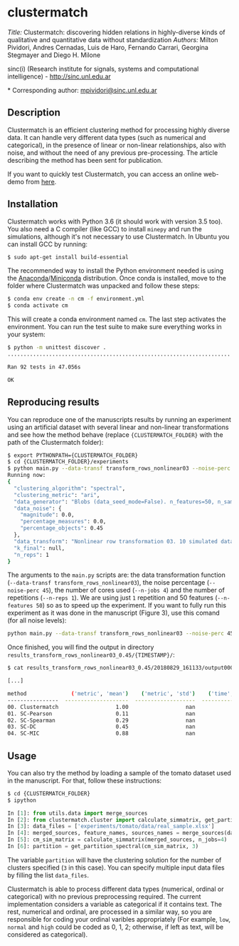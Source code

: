 # clustermatch
_Title:_ Clustermatch: discovering hidden relations in highly-diverse kinds of qualitative and quantitative data without standardization
_Authors:_ Milton Pividori, Andres Cernadas, Luis de Haro, Fernando Carrari, Georgina Stegmayer and Diego H. Milone

sinc(i) (Research institute for signals, systems and computational intelligence) - http://sinc.unl.edu.ar

\* Corresponding author: mpividori@sinc.unl.edu.ar

## Description

Clustermatch is an efficient clustering method for processing highly diverse
data. It can handle very different data types (such as numerical and
categorical), in the presence of linear or non-linear relationships, also with
noise, and without the need of any previous pre-processing. The article
describing the method has been sent for publication.

If you want to quickly test Clustermatch, you can access an online web-demo from
[here](http://sinc.unl.edu.ar/web-demo/clustermatch/).


## Installation

Clustermatch works with Python 3.6 (it should work with version 3.5 too). You
also need a C compiler (like GCC) to install `minepy` and run the simulations,
although it's not necessary to use Clustermatch. In Ubuntu you can install GCC
by running:

```bash
$ sudo apt-get install build-essential
```

The recommended way to install the Python environment needed is using the
[Anaconda](https://anaconda.org/)/[Miniconda](https://conda.io/miniconda.html)
distribution. Once conda is installed, move to the folder where Clustermatch
was unpacked and follow these steps:

```bash
$ conda env create -n cm -f environment.yml
$ conda activate cm
```

This will create a conda environment named `cm`. The last step activates the
environment. You can run the test suite to make sure everything works in your
system:

```bash
$ python -m unittest discover .
......................................................................

Ran 92 tests in 47.056s

OK
```


## Reproducing results

You can reproduce one of the manuscripts results by running an experiment using
an artificial dataset with several linear and non-linear transformations and
see how the method behave (replace `{CLUSTERMATCH_FOLDER}` with the path
of the Clustermatch folder):

```bash
$ export PYTHONPATH={CLUSTERMATCH_FOLDER}
$ cd {CLUSTERMATCH_FOLDER}/experiments
$ python main.py --data-transf transform_rows_nonlinear03 --noise-perc 45 --n-jobs 4 --n-reps 1 --n-features 50
Running now:
{
  "clustering_algorithm": "spectral",
  "clustering_metric": "ari",
  "data_generator": "Blobs (data_seed_mode=False). n_features=50, n_samples=1000, centers=3, cluster_std=0.10, center_box=(-1.0, 1.0)",
  "data_noise": {
    "magnitude": 0.0,
    "percentage_measures": 0.0,
    "percentage_objects": 0.45
  },
  "data_transform": "Nonlinear row transformation 03. 10 simulated data sources; Functions: x^4, log, exp2, 100, log1p, x^5, 10000, log10, 0.0001, log2",
  "k_final": null,
  "n_reps": 1
}
```

The arguments to the `main.py` scripts are: the data transformation function
(`--data-transf transform_rows_nonlinear03`), the noise percentage (`--noise-perc 45`), the number of
cores used (`--n-jobs 4`) and the number of repetitions (`--n-reps 1`). We are using just `1`
repetition and 50 features (`--n-features 50`) so as to speed up the
experiment. If you want to fully run this experiment as it was done in the
manuscript (Figure 3), use this comand (for all noise levels):

```bash
python main.py --data-transf transform_rows_nonlinear03 --noise-perc 45 --n-jobs 4 --n-reps 20
```

Once finished, you will find the output in directory
`results_transform_rows_nonlinear03_0.45/{TIMESTAMP}/`:

```bash
$ cat results_transform_rows_nonlinear03_0.45/20180829_161133/output000.txt

[...]

method              ('metric', 'mean')    ('metric', 'std')    ('time', 'mean')
----------------  --------------------  -------------------  ------------------
00. Clustermatch                  1.00                  nan               31.56
01. SC-Pearson                    0.11                  nan                0.33
02. SC-Spearman                   0.29                  nan                0.67
03. SC-DC                         0.45                  nan               37.19
04. SC-MIC                        0.88                  nan               45.73
```

## Usage

You can also try the method by loading a sample of the tomato dataset used in
the manuscript. For that, follow these instructions:

```bash
$ cd {CLUSTERMATCH_FOLDER}
$ ipython
```
```python
In [1]: from utils.data import merge_sources
In [2]: from clustermatch.cluster import calculate_simmatrix, get_partition_spectral
In [3]: data_files = ['experiments/tomato/data/real_sample.xlsx']
In [4]: merged_sources, feature_names, sources_names = merge_sources(data_files)
In [5]: cm_sim_matrix = calculate_simmatrix(merged_sources, n_jobs=4)
In [6]: partition = get_partition_spectral(cm_sim_matrix, 3)
```

The variable `partition` will have the clustering solution for the number of
clusters specified (`3` in this case).  You can specify multiple input data
files by filling the list `data_files`.

Clustermatch is able to process different data types (numerical, ordinal or
categorical) with no previous preprocessing required. The current
implementation considers a variable as categorical if it contains text. The
rest, numerical and ordinal, are processed in a similar way, so you are
responsible for coding your ordinal varibles appropriately (For example,
`low`, `normal` and `high` could be coded as 0, 1, 2; otherwise, if left as text,
will be considered as categorical).
